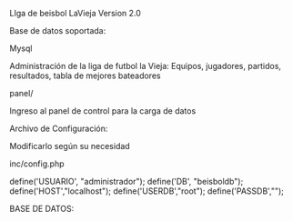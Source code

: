 LIga de beisbol LaVieja Version 2.0

Base de datos soportada:

Mysql

Administración de la liga de futbol la Vieja: Equipos, jugadores, partidos, resultados, tabla de mejores bateadores

panel/

Ingreso al panel de control para la carga de datos

Archivo de Configuración:

Modificarlo según su necesidad

inc/config.php

define('USUARIO', "administrador"); define('DB', "beisboldb"); define('HOST',"localhost"); define('USERDB',"root"); define('PASSDB',"");

BASE DE DATOS:
